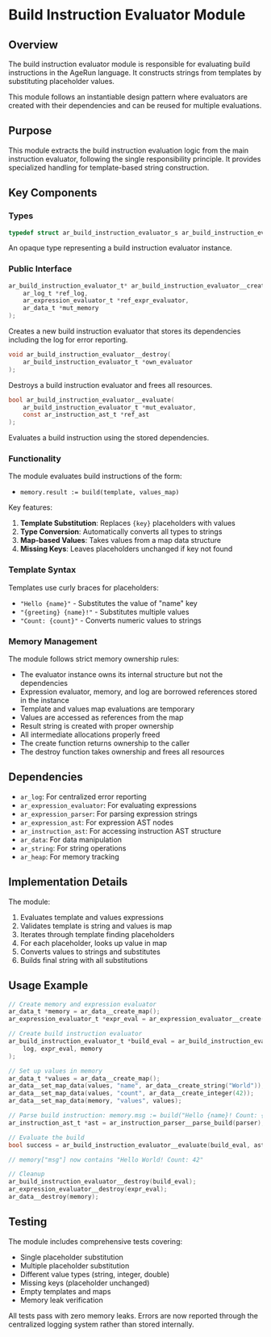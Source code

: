 # Build Instruction Evaluator Module

## Overview

The build instruction evaluator module is responsible for evaluating build instructions in the AgeRun language. It constructs strings from templates by substituting placeholder values.

This module follows an instantiable design pattern where evaluators are created with their dependencies and can be reused for multiple evaluations.

## Purpose

This module extracts the build instruction evaluation logic from the main instruction evaluator, following the single responsibility principle. It provides specialized handling for template-based string construction.

## Key Components

### Types

```c
typedef struct ar_build_instruction_evaluator_s ar_build_instruction_evaluator_t;
```

An opaque type representing a build instruction evaluator instance.

### Public Interface

```c
ar_build_instruction_evaluator_t* ar_build_instruction_evaluator__create(
    ar_log_t *ref_log,
    ar_expression_evaluator_t *ref_expr_evaluator,
    ar_data_t *mut_memory
);
```
Creates a new build instruction evaluator that stores its dependencies including the log for error reporting.

```c
void ar_build_instruction_evaluator__destroy(
    ar_build_instruction_evaluator_t *own_evaluator
);
```
Destroys a build instruction evaluator and frees all resources.

```c
bool ar_build_instruction_evaluator__evaluate(
    ar_build_instruction_evaluator_t *mut_evaluator,
    const ar_instruction_ast_t *ref_ast
);
```
Evaluates a build instruction using the stored dependencies.


### Functionality

The module evaluates build instructions of the form:
- `memory.result := build(template, values_map)`

Key features:
1. **Template Substitution**: Replaces `{key}` placeholders with values
2. **Type Conversion**: Automatically converts all types to strings
3. **Map-based Values**: Takes values from a map data structure
4. **Missing Keys**: Leaves placeholders unchanged if key not found

### Template Syntax

Templates use curly braces for placeholders:
- `"Hello {name}"` - Substitutes the value of "name" key
- `"{greeting} {name}!"` - Substitutes multiple values
- `"Count: {count}"` - Converts numeric values to strings

### Memory Management

The module follows strict memory ownership rules:
- The evaluator instance owns its internal structure but not the dependencies
- Expression evaluator, memory, and log are borrowed references stored in the instance
- Template and values map evaluations are temporary
- Values are accessed as references from the map
- Result string is created with proper ownership
- All intermediate allocations properly freed
- The create function returns ownership to the caller
- The destroy function takes ownership and frees all resources

## Dependencies

- `ar_log`: For centralized error reporting
- `ar_expression_evaluator`: For evaluating expressions
- `ar_expression_parser`: For parsing expression strings
- `ar_expression_ast`: For expression AST nodes
- `ar_instruction_ast`: For accessing instruction AST structure
- `ar_data`: For data manipulation
- `ar_string`: For string operations
- `ar_heap`: For memory tracking

## Implementation Details

The module:
1. Evaluates template and values expressions
2. Validates template is string and values is map
3. Iterates through template finding placeholders
4. For each placeholder, looks up value in map
5. Converts values to strings and substitutes
6. Builds final string with all substitutions

## Usage Example

```c
// Create memory and expression evaluator
ar_data_t *memory = ar_data__create_map();
ar_expression_evaluator_t *expr_eval = ar_expression_evaluator__create(memory, NULL);

// Create build instruction evaluator
ar_build_instruction_evaluator_t *build_eval = ar_build_instruction_evaluator__create(
    log, expr_eval, memory
);

// Set up values in memory
ar_data_t *values = ar_data__create_map();
ar_data__set_map_data(values, "name", ar_data__create_string("World"));
ar_data__set_map_data(values, "count", ar_data__create_integer(42));
ar_data__set_map_data(memory, "values", values);

// Parse build instruction: memory.msg := build("Hello {name}! Count: {count}", memory.values)
ar_instruction_ast_t *ast = ar_instruction_parser__parse_build(parser);

// Evaluate the build
bool success = ar_build_instruction_evaluator__evaluate(build_eval, ast);

// memory["msg"] now contains "Hello World! Count: 42"

// Cleanup
ar_build_instruction_evaluator__destroy(build_eval);
ar_expression_evaluator__destroy(expr_eval);
ar_data__destroy(memory);
```

## Testing

The module includes comprehensive tests covering:
- Single placeholder substitution
- Multiple placeholder substitution
- Different value types (string, integer, double)
- Missing keys (placeholder unchanged)
- Empty templates and maps
- Memory leak verification

All tests pass with zero memory leaks. Errors are now reported through the centralized logging system rather than stored internally.